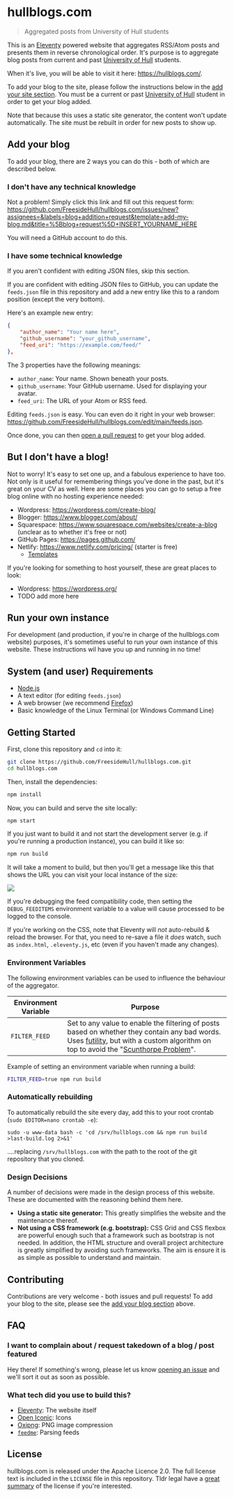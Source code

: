 # hullblogs.com

> Aggregated posts from University of Hull students

This is an [Eleventy](https://11ty.dev/) powered website that aggregates RSS/Atom posts and presents them in reverse chronological order. It's purpose is to aggregate blog posts from current and past [University of Hull](https://www.hull.ac.uk/) students.

When it's live, you will be able to visit it here: <https://hullblogs.com/>.

To add your blog to the site, please follow the instructions below in the [add your site section](#add-your-site). You must be a current or past [University of Hull](https://hull.ac.uk) student in order to get your blog added.

Note that because this uses a static site generator, the content won't update automatically. The site must be rebuilt in order for new posts to show up.


## Add your blog
To add your blog, there are 2 ways you can do this - both of which are described below.


### I don't have any technical knowledge
Not a problem! Simply click this link and fill out this request form: <https://github.com/FreesideHull/hullblogs.com/issues/new?assignees=&labels=blog+addition+request&template=add-my-blog.md&title=%5Bblog+request%5D+INSERT_YOURNAME_HERE>

You will need a GitHub account to do this.

### I have some technical knowledge
If you aren't confident with editing JSON files, skip this section.

If you are confident with editing JSON files to GitHub, you can update the `feeds.json` file in this repository and add a new entry like this to a random position (except the very bottom).

Here's an example new entry:

```json
{
	"author_name": "Your name here",
	"github_username": "your_github_username",
	"feed_uri": "https://example.com/feed/"
},
```

The 3 properties have the following meanings:

 - `author_name`: Your name. Shown beneath your posts.
 - `github_username`: Your GitHub username. Used for displaying your avatar.
 - `feed_uri`: The URL of your Atom or RSS feed.

Editing `feeds.json` is easy. You can even do it right in your web browser: <https://github.com/FreesideHull/hullblogs.com/edit/main/feeds.json>.

Once done, you can then [open a pull request](https://docs.github.com/en/github/collaborating-with-pull-requests/proposing-changes-to-your-work-with-pull-requests/creating-a-pull-request) to get your blog added.


## But I don't have a blog!
Not to worry! It's easy to set one up, and a fabulous experience to have too. Not only is it useful for remembering things you've done in the past, but it's great on your CV as well. Here are some places you can go to setup a free blog online with no hosting experience needed:

 - Wordpress: <https://wordpress.com/create-blog/>
 - Blogger: <https://www.blogger.com/about/>
 - Squarespace: <https://www.squarespace.com/websites/create-a-blog> (unclear as to whether it's free or not)
 - GitHub Pages: <https://pages.github.com/>
 - Netlify: <https://www.netlify.com/pricing/> (starter is free)
 	- [Templates](https://templates.netlify.com/)

If you're looking for something to host yourself, these are great places to look:

 - Wordpress: <https://wordpress.org/>
 - TODO add more here


## Run your own instance
For development (and production, if you're in charge of the hullblogs.com website) purposes, it's sometimes useful to run your own instance of this website. These instructions wil have you up and running in no time!

## System (and user) Requirements
 - [Node.js](https://nodejs.org/)
 - A text editor (for editing `feeds.json`)
 - A web browser (we recommend [Firefox](https://firefox.com/))
 - Basic knowledge of the Linux Terminal (or Windows Command Line)

## Getting Started
First, clone this repository and `cd` into it:

```bash
git clone https://github.com/FreesideHull/hullblogs.com.git
cd hullblogs.com
```

Then, install the dependencies:

```bash
npm install
```

Now, you can build and serve the site locally:

```bash
npm start
```

If you just want to build it and not start the development server (e.g. if you're running a production instance), you can build it like so:

```bash
npm run build
```

It will take a moment to build, but then you'll get a message like this that shows the URL you can visit your local instance of the size:

![](https://imgur.com/VEUQMAB.png)

If you're debugging the feed compatibility code, then setting the `DEBUG_FEEDITEMS` environment variable to a value will cause processed to be logged to the console.

If you're working on the CSS, note that Eleventy will *not* auto-rebuild & reload the browser. For that, you need to re-save a file it *does* watch, such as `index.html`, `.eleventy.js`, etc (even if you haven't made any changes).

### Environment Variables
The following environment variables can be used to influence the behaviour of the aggregator.

Environment Variable	| Purpose
------------------------|------------------------------
`FILTER_FEED`			| Set to any value to enable the filtering of posts based on whether they contain any bad words. Uses [futility](https://www.npmjs.com/package/futility), but with a custom algorithm on top to avoid the "[Scunthorpe Problem](https://en.wikipedia.org/wiki/Scunthorpe_problem)".

Example of setting an environment variable when running a build:

```bash
FILTER_FEED=true npm run build
```

### Automatically rebuilding
To automatically rebuild the site every day, add this to your root crontab (`sudo EDITOR=nano crontab -e`):

```cron
sudo -u www-data bash -c 'cd /srv/hullblogs.com && npm run build >last-build.log 2>&1'
```

....replacing `/srv/hullblogs.com` with the path to the root of the git repository that you cloned.


### Design Decisions
A number of decisions were made in the design process of this website. These are documented with the reasoning behind them here.

 - **Using a static site generator:** This greatly simplifies the website and the maintenance thereof.
 - **Not using a CSS framework (e.g. bootstrap):** CSS Grid and CSS flexbox are powerful enough such that a framework such as bootstrap is not needed. In addition, the HTML structure and overall project architecture is greatly simplified by avoiding such frameworks. The aim is ensure it is as simple as possible to understand and maintain.


## Contributing
Contributions are very welcome - both issues and pull requests! To add your blog to the site, please see the [add your blog section](#add-your-blog) above.


## FAQ
### I want to complain about / request takedown of a blog / post featured
Hey there! If something's wrong, please let us know [opening an issue](https://github.com/FreesideHull/hullblogs.com/issues/new) and we'll sort it out as soon as possible.

### What tech did you use to build this?
 - [Eleventy](https://www.11ty.dev/): The website itself
 - [Open Iconic](https://useiconic.com/open): Icons
 - [Oxipng](https://github.com/shssoichiro/oxipng): PNG image compression
 - [`feedme`](https://www.npmjs.com/package/feedme): Parsing feeds


## License
hullblogs.com is released under the Apache Licence 2.0. The full license text is included in the `LICENSE` file in this repository. Tldr legal have a [great summary](https://tldrlegal.com/license/apache-license-2.0-(apache-2.0)) of the license if you're interested.
